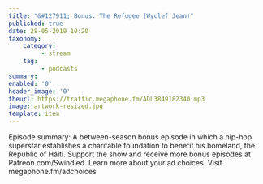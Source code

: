 ```yaml
---
title: "&#127911; Bonus: The Refugee (Wyclef Jean)"
published: true
date: 28-05-2019 10:20
taxonomy:
    category:
         - stream
    tag:
         - podcasts
summary:
enabled: '0'
header_image: '0'
theurl: https://traffic.megaphone.fm/ADL3849182340.mp3
image: artwork-resized.jpg
template: item
---
```

 
Episode summary: A between-season bonus episode in which a hip-hop superstar establishes a charitable foundation to benefit his homeland, the Republic of Haiti. Support the show and receive more bonus episodes at Patreon.com/Swindled. Learn more about your ad choices. Visit megaphone.fm/adchoices
